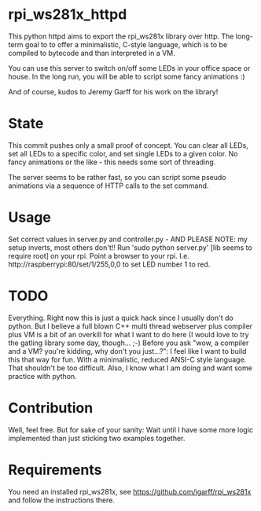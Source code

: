 # rpi\_ws281x\_httpd
This python httpd aims to export the rpi\_ws281x library over http. The long-term goal to to offer a minimalistic, C-style language, which is to be compiled to bytecode and than interpreted in a VM.

You can use this server to switch on/off some LEDs in your office space or house. In the long run, you will be able to script some fancy animations :)

And of course, kudos to Jeremy Garff for his work on the library!

# State
This commit pushes only a small proof of concept. You can clear all LEDs, set all LEDs to a specific color, and set single LEDs to a given color. No fancy animations or the like - this needs some sort of threading.

The server seems to be rather fast, so you can script some pseudo animations via a sequence of HTTP calls to the set command.

# Usage
Set correct values in server.py and controller.py - AND PLEASE NOTE: my setup inverts, most others don't!!
Run 'sudo python server.py' [lib seems to require root] on your rpi.
Point a browser to your rpi. I.e. http://raspberrypi:80/set/1/255,0,0 to set LED number 1 to red.

# TODO
Everything. Right now this is just a quick hack since I usually don't do python. But I believe a full blown C++ multi thread webserver plus compiler plus VM is a bit of an overkill for what I want to do here (I would love to try the gatling library some day, though... ;-)
Before you ask "wow, a compiler and a VM? you're kidding, why don't you just...?": I feel like I want to build this that way for fun. With a minimalistic, reduced ANSI-C style language. That shouldn't be too difficult. Also, I know what I am doing and want some practice with python.

# Contribution
Well, feel free. But for sake of your sanity: Wait until I have some more logic implemented than just sticking two examples together.

# Requirements
You need an installed rpi\_ws281x, see https://github.com/jgarff/rpi_ws281x and follow the instructions there.
